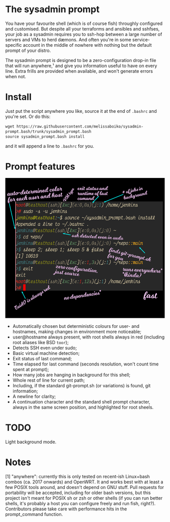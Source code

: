 The sysadmin prompt
===================

You have your favourite shell (which is of course fish) throughly configured
and customised.  But despite all your terraforms and ansibles and sshfses, your
job as a sysadmin requires you to ssh-hop between a large number of servers and
VMs to herd dæmons.  And often you're in some service-specific account in the
middle of nowhere with nothing but the default prompt of your distro.

The sysadmin prompt is designed to be a zero-configuration drop-in file that
will run anywhere,¹ and give you information useful to have on every line.
Extra frills are provided when available, and won't generate errors when
not.

Install
=======

Just put the script anywhere you like, source it at the end of `.bashrc` and
you're set.  Or do this:

    wget https://raw.githubusercontent.com/melissaboiko/sysadmin-prompt.bash/trunk/sysadmin_prompt.bash
    source sysadmin_prompt.bash install

and it will append a line to `.bashrc` for you.

Prompt features
===============

![Screenshot](screenshot.png "alacritty, victor mono italic, gruvbox colours")

 - Automatically chosen but deterministic colours for user- and hostnames,
   making changes in environment more noticeable;
 - user@hostname always present, with root shells always in red (including
   root aliases like BSD `toor`);
 - Detects SSH even under sudo;
 - Basic virtual machine detection;
 - Exit status of last command;
 - Time elapsed for last command (seconds resolution, won't count time spent at
   prompt);
 - How many jobs are hanging in background for this shell;
 - Whole rest of line for current path;
 - Including, if the standard git-prompt.sh (or variations) is found, git
   information;
 - A newline for clarity;
 - A continuation character and the standard shell prompt character, always in
   the same screen position, and highlighted for root sheels.

TODO
====
Light background mode.

Notes
=====

[1] "anywhere": currently this is only tested on recent-ish Linux+bash combos
(ca. 2017 onwards) and OpenWRT.  It and works best with at least a few POSIX
tools around, and doesn't depend on GNU stuff.  Pull requests for portability
will be accepted, including for older bash versions, but this project isn't
meant for POSIX sh or zsh or other shells (if you can run better shells, it's
probably a host you can configure freely and run fish, right?).  Contributors
please take care with performance hits in the prompt_command function.
